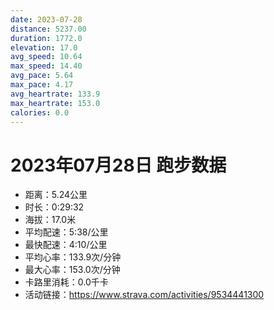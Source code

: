 ```yaml
---
date: 2023-07-28
distance: 5237.00
duration: 1772.0
elevation: 17.0
avg_speed: 10.64
max_speed: 14.40
avg_pace: 5.64
max_pace: 4.17
avg_heartrate: 133.9
max_heartrate: 153.0
calories: 0.0
---
```


# 2023年07月28日 跑步数据

- 距离：5.24公里
- 时长：0:29:32
- 海拔：17.0米
- 平均配速：5:38/公里
- 最快配速：4:10/公里
- 平均心率：133.9次/分钟
- 最大心率：153.0次/分钟
- 卡路里消耗：0.0千卡
- 活动链接：https://www.strava.com/activities/9534441300

